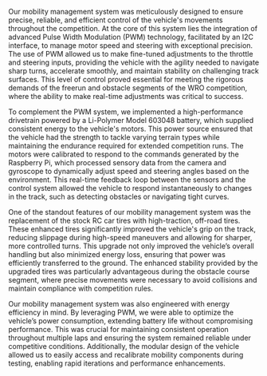 Our mobility management system was meticulously designed to ensure precise, reliable, and efficient control of the vehicle's movements throughout the competition. At the core of this system lies the integration of advanced Pulse Width Modulation (PWM) technology, facilitated by an I2C interface, to manage motor speed and steering with exceptional precision. The use of PWM allowed us to make fine-tuned adjustments to the throttle and steering inputs, providing the vehicle with the agility needed to navigate sharp turns, accelerate smoothly, and maintain stability on challenging track surfaces. This level of control proved essential for meeting the rigorous demands of the freerun and obstacle segments of the WRO competition, where the ability to make real-time adjustments was critical to success.

To complement the PWM system, we implemented a high-performance drivetrain powered by a Li-Polymer Model 603048 battery, which supplied consistent energy to the vehicle's motors. This power source ensured that the vehicle had the strength to tackle varying terrain types while maintaining the endurance required for extended competition runs. The motors were calibrated to respond to the commands generated by the Raspberry Pi, which processed sensory data from the camera and gyroscope to dynamically adjust speed and steering angles based on the environment. This real-time feedback loop between the sensors and the control system allowed the vehicle to respond instantaneously to changes in the track, such as detecting obstacles or navigating tight curves.

One of the standout features of our mobility management system was the replacement of the stock RC car tires with high-traction, off-road tires. These enhanced tires significantly improved the vehicle's grip on the track, reducing slippage during high-speed maneuvers and allowing for sharper, more controlled turns. This upgrade not only improved the vehicle’s overall handling but also minimized energy loss, ensuring that power was efficiently transferred to the ground. The enhanced stability provided by the upgraded tires was particularly advantageous during the obstacle course segment, where precise movements were necessary to avoid collisions and maintain compliance with competition rules.

Our mobility management system was also engineered with energy efficiency in mind. By leveraging PWM, we were able to optimize the vehicle’s power consumption, extending battery life without compromising performance. This was crucial for maintaining consistent operation throughout multiple laps and ensuring the system remained reliable under competitive conditions. Additionally, the modular design of the vehicle allowed us to easily access and recalibrate mobility components during testing, enabling rapid iterations and performance enhancements.
